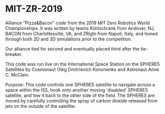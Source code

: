 # MIT-ZR-2019
Alliance "Pizza&amp;Bacon" code from the 2019 MIT Zero Robotics World Championships. It was written by teams Kühlschrank from Andover, NJ, BACON from Charlottesville, VA, and ZRighi from Napoli, Italy, and honed through both 2D and 3D simulations prior to the competition.

Our alliance tied for second and eventually placed third after the tie-breaker.

This code was run live on the International Space Station on the SPHERES Satellites by Cosmonaut Oleg Dmitrievich Kononenko and Astronaut Anne C. McClain.

Purpose:
This code controls one SPHERES satellite to navigate across a space within the ISS, hook onto another moving 'disabled' SPHERES satellite, and tow it back to the other side of the field. The SPHERES are moved by carefully controlling the spray of carbon dioxide released from jets on the outside of the satellite.
